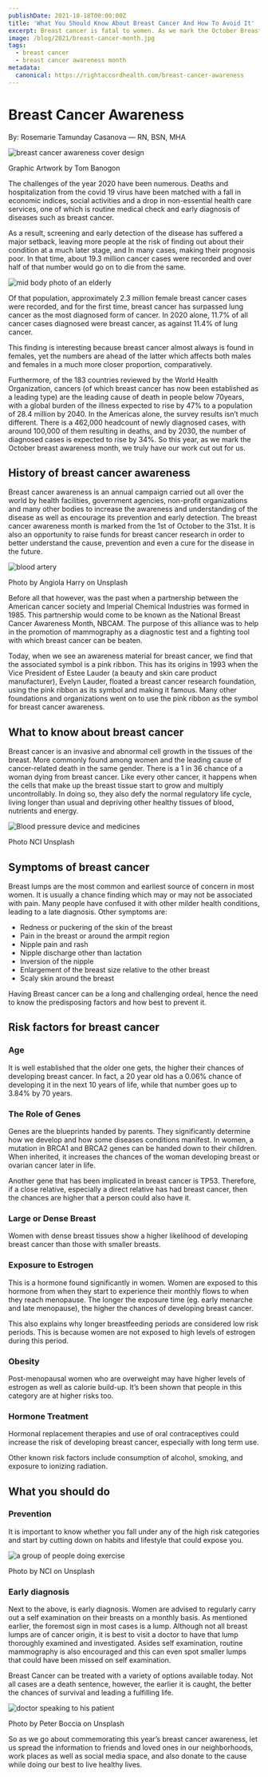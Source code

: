 ```yaml
---
publishDate: 2021-10-18T00:00:00Z
title: 'What You Should Know About Breast Cancer And How To Avoid It'
excerpt: Breast cancer is fatal to women. As we mark the October Breast Cancer Awareness month, here's the thing you should know about the illness and how to avoid it.
image: /blog/2021/breast-cancer-month.jpg
tags:
  - breast cancer
  - breast cancer awareness month
metadata:
  canonical: https://rightaccordhealth.com/breast-cancer-awareness
---
```


Breast Cancer Awareness
=======================

By: Rosemarie Tamunday Casanova — RN, BSN, MHA

![breast cancer awareness cover design](/blog/2021/breast-cancer-month.jpg)

Graphic Artwork by Tom Banogon

The challenges of the year 2020 have been numerous. Deaths and hospitalization from the covid 19 virus have been matched with a fall in economic indices, social activities and a drop in non-essential health care services, one of which is routine medical check and early diagnosis of diseases such as breast cancer.

As a result, screening and early detection of the disease has suffered a major setback, leaving more people at the risk of finding out about their condition at a much later stage, and In many cases, making their prognosis poor. In that time, about 19.3 million cancer cases were recorded and over half of that number would go on to die from the same.

![mid body photo of an elderly](/blog/2021/sincerely-media-J4bW_khmiZQ-unsplash.jpg)

Of that population, approximately 2.3 million female breast cancer cases were recorded, and for the first time, breast cancer has surpassed lung cancer as the most diagnosed form of cancer. In 2020 alone, 11.7% of all cancer cases diagnosed were breast cancer, as against 11.4% of lung cancer.

This finding is interesting because breast cancer almost always is found in females, yet the numbers are ahead of the latter which affects both males and females in a much more closer proportion, comparatively.

Furthermore, of the 183 countries reviewed by the World Health Organization, cancers (of which breast cancer has now been established as a leading type) are the leading cause of death in people below 70years, with a global burden of the illness expected to rise by 47% to a population of 28.4 million by 2040. In the Americas alone, the survey results isn’t much different. There is a 462,000 headcount of newly diagnosed cases, with around 100,000 of them resulting in deaths, and by 2030, the number of diagnosed cases is expected to rise by 34%. So this year, as we mark the October breast awareness month, we truly have our work cut out for us.

History of breast cancer awareness
----------------------------------

Breast cancer awareness is an annual campaign carried out all over the world by health facilities, government agencies, non-profit organizations and many other bodies to increase the awareness and understanding of the disease as well as encourage its prevention and early detection. The breast cancer awareness month is marked from the 1st of October to the 31st. It is also an opportunity to raise funds for breast cancer research in order to better understand the cause, prevention and even a cure for the disease in the future.

![blood artery](/blog/2021/angiola-harry-SJCalEw-1LM-unsplash.jpg)

Photo by Angiola Harry on Unsplash

Before all that however, was the past when a partnership between the American cancer society and Imperial Chemical Industries was formed in 1985. This partnership would come to be known as the National Breast Cancer Awareness Month, NBCAM. The purpose of this alliance was to help in the promotion of mammography as a diagnostic test and a fighting tool with which breast cancer can be beaten.

Today, when we see an awareness material for breast cancer, we find that the associated symbol is a pink ribbon. This has its origins in 1993 when the Vice President of Estee Lauder (a beauty and skin care product manufacturer), Evelyn Lauder, floated a breast cancer research foundation, using the pink ribbon as its symbol and making it famous. Many other foundations and organizations went on to use the pink ribbon as the symbol for breast cancer awareness.

What to know about breast cancer
--------------------------------

Breast cancer is an invasive and abnormal cell growth in the tissues of the breast. More commonly found among women and the leading cause of cancer-related death in the same gender. There is a 1 in 36 chance of a woman dying from breast cancer. Like every other cancer, it happens when the cells that make up the breast tissue start to grow and multiply uncontrollably. In doing so, they also defy the normal regulatory life cycle, living longer than usual and depriving other healthy tissues of blood, nutrients and energy.

![Blood pressure device and medicines](/blog/2021/national-cancer-institute-ICm-cEIFk4I-unsplash.jpg)

Photo NCI Unsplash

Symptoms of breast cancer
-------------------------

Breast lumps are the most common and earliest source of concern in most women. It is usually a chance finding which may or may not be associated with pain. Many people have confused it with other milder health conditions, leading to a late diagnosis. Other symptoms are:

*   Redness or puckering of the skin of the breast
*   Pain in the breast or around the armpit region
*   Nipple pain and rash
*   Nipple discharge other than lactation
*   Inversion of the nipple
*   Enlargement of the breast size relative to the other breast
*   Scaly skin around the breast

Having Breast cancer can be a long and challenging ordeal, hence the need to know the predisposing factors and how best to prevent it.

Risk factors for breast cancer
------------------------------

### Age

It is well established that the older one gets, the higher their chances of developing breast cancer. In fact, a 20 year old has a 0.06% chance of developing it in the next 10 years of life, while that number goes up to 3.84% by 70 years.

### The Role of Genes

Genes are the blueprints handed by parents. They significantly determine how we develop and how some diseases conditions manifest. In women, a mutation in BRCA1 and BRCA2 genes can be handed down to their children. When inherited, it increases the chances of the woman developing breast or ovarian cancer later in life.

Another gene that has been implicated in breast cancer is TP53. Therefore, if a close relative, especially a direct relative has had breast cancer, then the chances are higher that a person could also have it.

### Large or Dense Breast

Women with dense breast tissues show a higher likelihood of developing breast cancer than those with smaller breasts.

### Exposure to Estrogen

This is a hormone found significantly in women. Women are exposed to this hormone from when they start to experience their monthly flows to when they reach menopause. The longer the exposure time (eg. early menarche and late menopause), the higher the chances of developing breast cancer.

This also explains why longer breastfeeding periods are considered low risk periods. This is because women are not exposed to high levels of estrogen during this period.

### Obesity

Post-menopausal women who are overweight may have higher levels of estrogen as well as calorie build-up. It’s been shown that people in this category are at higher risks too.

### Hormone Treatment

Hormonal replacement therapies and use of oral contraceptives could increase the risk of developing breast cancer, especially with long term use.

Other known risk factors include consumption of alcohol, smoking, and exposure to ionizing radiation.

What you should do
------------------

### Prevention

It is important to know whether you fall under any of the high risk categories and start by cutting down on habits and lifestyle that could expose you.

![a group of people doing exercise](/blog/2021/national-cancer-institute-ofWV2r94qCc-unsplash.jpg)

Photo by NCI on Unsplash

### Early diagnosis

Next to the above, is early diagnosis. Women are advised to regularly carry out a self examination on their breasts on a monthly basis. As mentioned earlier, the foremost sign in most cases is a lump. Although not all breast lumps are of cancer origin, it is best to visit a doctor to have that lump thoroughly examined and investigated. Asides self examination, routine mammography is also encouraged and this can even spot smaller lumps that could have been missed on self examination.

Breast Cancer can be treated with a variety of options available today. Not all cases are a death sentence, however, the earlier it is caught, the better the chances of survival and leading a fulfilling life.

![doctor speaking to his patient](/blog/2021/peter-boccia-LOyaOZu6g4Q-unsplash.jpg)

Photo by Peter Boccia on Unsplash

So as we go about commemorating this year’s breast cancer awareness, let us spread the information to friends and loved ones in our neighborhoods, work places as well as social media space, and also donate to the cause while doing our best to live healthy lives.